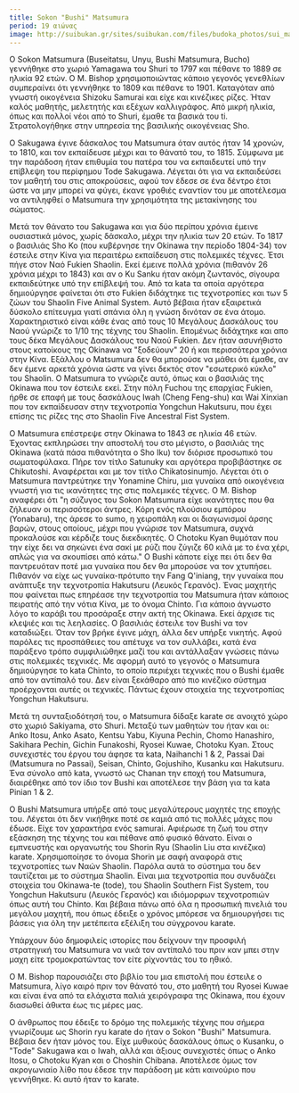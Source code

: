 ```yaml
---
title: Sokon "Bushi" Matsumura
period: 19 αιώνας
image: http://suibukan.gr/sites/suibukan.com/files/budoka_photos/sui_matsumura.jpg?1280632962
---
```


O Sokon Matsumura (Buseitatsu, Unyu, Bushi Matsumura, Bucho) γεννήθηκε στο χωριό Yamagawa του Shuri το 1797 και πέθανε το 1889 σε ηλικία 92 ετών. Ο M. Bishop χρησιμοποιώντας κάποιο γεγονός γενεθλίων συμπεραίνει ότι γεννήθηκε το 1809 και πέθανε το 1901. Καταγόταν από γνωστή οικογένεια Shizoku Samurai και είχε και κινέζικες ρίζες. Ήταν καλός μαθητής, μελετητής και εξέχων καλλιγράφος. Από μικρή ηλικία, όπως και πολλοί νέοι από το Shuri, έμαθε τα βασικά του ti. Στρατολογήθηκε στην υπηρεσία της βασιλικής οικογένειας Sho.

O Sakugawa έγινε δάσκαλος του Matsumura όταν αυτός ήταν 14 χρονών, το 1810, και τον εκπαίδευσε μέχρι και το θάνατό του, το 1815. Σύμφωνα με την παράδοση ήταν επιθυμία του πατέρα του να εκπαιδευτεί υπό την επίβλεψη του περίφημου Tode Sakugawa. Λέγεται ότι για να εκπαιδεύσει τον μαθητή του στις αποκρούσεις, αφού τον έδεσε σε ένα δέντρο έτσι ώστε να μην μπορεί να φύγει, έκανε γροθιές εναντίον του με αποτέλεσμα να αντιληφθεί ο Matsumura την χρησιμότητα της μετακίνησης του σώματος.

Μετά τον θάνατο του Sakugawa και για δύο περίπου χρόνια έμεινε ουσιαστικά μόνος, χωρίς δάσκαλο, μέχρι την ηλικία των 20 ετών. To 1817 ο βασιλιάς Sho Ko (που κυβέρνησε την Okinawa την περίοδο 1804-34) τον έστειλε στην Κίνα για περαιτέρω εκπαίδευση στις πολεμικές τέχνες. Έτσι πήγε στον Ναό Fukien Shaolin. Εκεί έμεινε πολλά χρόνια (πιθανόν 26 χρόνια μέχρι το 1843) και αν ο Κu Sanku ήταν ακόμη ζωντανός, σίγουρα εκπαιδεύτηκε υπό την επίβλεψή του. Από τα kata τα οποία αργότερα δημιούργησε φαίνεται ότι στο Fukien διδάχτηκε τις τεχνοτροπίες και των 5 ζώων του Shaolin Five Animal System. Aυτό βέβαια ήταν εξαιρετικά δύσκολο επίτευγμα γιατί σπάνια όλη η γνώση δινόταν σε ένα άτομο. Χαρακτηριστικό είναι κάθε ένας από τους 10 Μεγάλους Δασκάλους του Ναού γνώριζε το 1/10 της τέχνης του Shaolin. Επομένως διδάχτηκε και απο τους δέκα Μεγάλους Δασκάλους του Ναού Fukien.
Δεν ήταν ασυνήθιστο στους κατοίκους της Okinawa να "ξοδεύουν" 20 ή και περισσότερα χρόνια στην Κίνα. Εξάλλου ο Μatsumura δεν θα μπορούσε να μάθει ότι έμαθε, αν δεν έμενε αρκετά χρόνια ώστε να γίνει δεκτός στον "εσωτερικό κύκλο" του Shaolin. O Matsumura το γνώριζε αυτό, όπως και ο βασιλιάς της Okinawa που τον έστειλε εκεί.
Στην πόλη Fuchou της επαρχίας Fukien, ήρθε σε επαφή με τους δασκάλους Iwah (Cheng Feng-shu) και Wai Xinxian που τον εκπαίδευσαν στην τεχνοτροπία Yongchun Hakutsuru, που έχει επίσης τις ρίζες της στο Shaolin Five Ancestral Fist System.

O Matsumura επέστρεψε στην Okinawa to 1843 σε ηλικία 46 ετών. Έχοντας εκπληρώσει την αποστολή του στο μέγιστο, ο βασιλιάς της Okinawa (κατά πάσα πιθανότητα ο Sho Iku) τον διόρισε προσωπικό του σωματοφύλακα. Πήρε τον τίτλο Satunuky και αργότερα προβιβάστηκε σε Chikutoshi. Aναφέρεται και με τον τίτλο Chikatosinumjo. Λέγεται ότι ο Matsumura παντρεύτηκε την Yonamine Chiru, μια γυναίκα από οικογένεια γνωστή για τις ικανότητες της στις πολεμικές τέχνες. Ο Μ. Bishop αναφέρει ότι "η σύζυγος του Sokon Matsumura είχε ικανότητες που θα ζήλευαν οι περισσότεροι άντρες. Κόρη ενός πλούσιου εμπόρου (Yonabaru), της άρεσε το sumo, η χειροπάλη και οι διαγωνισμοί άρσης βαρών, στους οποίους, μέχρι που γνώρισε τον Matsumura, συχνά προκαλούσε και κέρδιζε τους διεκδικητές. Ο Chotoku Kyan θυμόταν που την είχε δει να σηκώνει ένα σακί με ρύζι που ζύγιζε 60 κιλά με το ένα χέρι, απλώς για να σκουπίσει από κάτω." Ο Βushi κάποτε είχε πει ότι δεν θα παντρευόταν ποτέ μια γυναίκα που δεν θα μπορούσε να τον χτυπήσει. Πιθανόν να είχε ως γυναίκα-πρότυπο την Fang Q'iniang, την γυναίκα που ανάπτυξε την τεχνοτροπία Hakutsuru (Λευκός Γερανός).
Ένας μαχητής που φαίνεται πως επηρέασε την τεχνοτροπία του Μatsumura ήταν κάποιος πειρατής από την νότια Κίνα, με το όνομα Chinto. Για κάποιο άγνωστο λόγο το καράβι του προσάραξε στην ακτή της Okinawa. Εκεί άρχισε τις κλεψιές και τις λεηλασίες. Ο βασιλιάς έστειλε τον Bushi να τον καταδιώξει. Όταν τον βρήκε έγινε μάχη, άλλα δεν υπήρξε νικητής. Αφού παρόλες τις προσπάθειες του απέτυχε να τον συλλάβει, κατά ένα παράξενο τρόπο συμφιλιώθηκε μαζί του και αντάλλαξαν γνώσεις πάνω στις πολεμικές τεχνικές. Με αφορμή αυτό το γεγονός ο Matsumura δημιούργησε το kata Chinto, το οποίο περιέχει τεχνικές που ο Bushi έμαθε από τον αντίπαλό του. Δεν είναι ξεκάθαρο από πιο κινέζικο σύστημα προέρχονται αυτές οι τεχνικές. Πάντως έχουν στοιχεία της τεχνοτροπίας Yongchun Hakutsuru.

Μετά τη συνταξιοδότησή του, ο Matsumura δίδαξε karate σε ανοιχτό χώρο στο χωριό Sakiyama, στο Shuri. Μεταξύ των μαθητών του ήταν και οι: Anko Itosu, Anko Asato, Kentsu Yabu, Kiyuna Pechin, Chomo Hanashiro, Sakihara Pechin, Gichin Funakoshi, Ryosei Kuwae, Chotoku Kyan.
Στους συνεχιστές του έργου του άφησε τα kata, Naihanchi 1 & 2, Passai Dai (Matsumura no Passai), Seisan, Chinto, Gojushiho, Kusanku και Hakutsuru. Ένα σύνολο από kata, γνωστό ως Chanan την εποχή του Matsumura, διαιρέθηκε από τον ίδιο τον Bushi και αποτέλεσε την βάση για τα kata Pinian 1 & 2.

O Bushi Matsumura υπήρξε από τους μεγαλύτερους μαχητές της εποχής του. Λέγεται ότι δεν νικήθηκε ποτέ σε καμιά από τις πολλές μάχες που έδωσε. Είχε τον χαρακτήρα ενός samurai. Αφιέρωσε τη ζωή του στην εξάσκηση της τέχνης του και πέθανε από φυσικό θάνατο.
Είναι ο εμπνευστής και οργανωτής του Shorin Ryu (Shaolin Liu στα κινέζικα) karate. Χρησιμοποίησε το όνομα Shorin με σαφή αναφορά στις τεχνοτροπίες των Ναών Shaolin. Παρόλα αυτά το σύστημα του δεν ταυτίζεται με το σύστημα Shaolin. Είναι μια τεχνοτροπία που συνδυάζει στοιχεία του Okinawa-te (tode), του Shaolin Southern Fist System, του Yongchun Hakutsuru (Λευκός Γερανός) και ιδιόμορφων τεχνοτροπιών όπως αυτή του Chinto. Και βέβαια πάνω από όλα η προσωπική πινελιά του μεγάλου μαχητή, που όπως έδειξε ο χρόνος μπόρεσε να δημιουργήσει τις βάσεις για όλη την μετέπειτα εξέλιξη του σύγχρονου karate.

Υπάρχουν δύο δημοφιλείς ιστορίες που δείχνουν την προσφιλή στρατηγική του Matsumura να νικά τον αντίπαλό του πριν καν μπει στην μαχη είτε τρομοκρατώντας τον είτε ρίχνοντάς του το ηθικό.

Ο Μ. Bishop παρουσιάζει στο βιβλίο του μια επιστολή που έστειλε ο Matsumura, λίγο καιρό πριν τον θάνατό του, στο μαθητή του Ryosei Kuwae και είναι ένα από τα ελάχιστα παλιά χειρόγραφα της Okinawa, που έχουν διασωθεί άθικτα έως τις μέρες μας.

O άνθρωπος που έδειξε το δρόμο της πολεμικής τέχνης που σήμερα γνωρίζουμε ως Shorin ryu karate do ήταν ο Sokon "Bushi" Matsumura. Βέβαια δεν ήταν μόνος του. Είχε μυθικούς δασκάλους όπως ο Kusanku, o "Tode" Sakugawa και o Iwah, αλλά και άξιους συνεχιστές όπως ο Anko Itosu, ο Chotoku Kyan και o Choshin Chibana. Αποτέλεσε όμως τον ακρογωνιαίο λίθο που έδεσε την παράδοση με κάτι καινούριο που γεννήθηκε. Κι αυτό ήταν το karate.